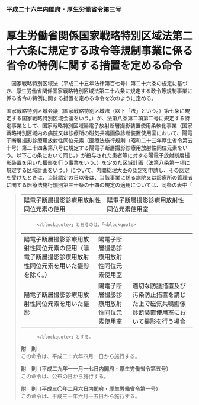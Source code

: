 ### 平成二十六年内閣府・厚生労働省令第三号  
# 厚生労働省関係国家戦略特別区域法第二十六条に規定する政令等規制事業に係る省令の特例に関する措置を定める命令  
　国家戦略特別区域法（平成二十五年法律第百七号）第二十六条の規定に基づき、厚生労働省関係国家戦略特別区域法第二十六条に規定する政令等規制事業に係る省令の特例に関する措置を定める命令を次のように定める。  
  
国家戦略特別区域会議（国家戦略特別区域法（以下「法」という。）第七条に規定する国家戦略特別区域会議をいう。）が、法第八条第二項第二号に規定する特定事業として、国家戦略特別区域陽電子放射断層撮影装置使用柔軟化事業（国家戦略特別区域内の病院又は診療所の磁気共鳴画像診断装置使用室において、陽電子断層撮影診療用放射性同位元素（医療法施行規則（昭和二十三年厚生省令第五十号）第二十四条第八号に規定する陽電子断層撮影診療用放射性同位元素をいう。以下この条において同じ。）が投与された患者等に対する陽電子放射断層撮影装置を用いた撮影を行う事業をいう。）を定めた区域計画（法第八条第一項に規定する区域計画をいう。）について、内閣総理大臣の認定を申請し、その認定を受けたときは、当該認定の日以後は、当該事業に係る病院又は診療所の管理者に関する医療法施行規則第三十条の十四の規定の適用については、同条の表中「<blockquote>
            
||||  
| --- | --- | --- |  
|陽電子断層撮影診療用放射性同位元素の使用|陽電子断層撮影診療用放射性同位元素使用室||  
  

          </blockquote>」とあるのは、「<blockquote>
            
||||  
| --- | --- | --- |  
|陽電子断層撮影診療用放射性同位元素の使用（陽電子断層撮影診療用放射性同位元素を用いた撮影を除く。）|陽電子断層撮影診療用放射性同位元素使用室||  
|陽電子断層撮影診療用放射性同位元素を用いた撮影|陽電子断層撮影診療用放射性同位元素使用室|適切な防護措置及び汚染防止措置を講じた上で磁気共鳴画像診断装置使用室において撮影を行う場合|  
  

          </blockquote>」とする。  
  
**附　則**  
この命令は、平成二十六年四月一日から施行する。  
  
**附　則（平成二九年一一月一七日内閣府・厚生労働省令第五号）**  
この命令は、公布の日から施行する。  
  
**附　則（平成三〇年二月六日内閣府・厚生労働省令第一号）**  
この命令は、平成三十年六月十五日から施行する。  
  
